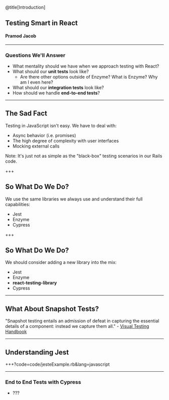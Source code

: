 @title[Introduction]

## Testing Smart in React
#### Pramod Jacob

---

### Questions We'll Answer

- What mentality should we have when we approach testing with React?
- What should our **unit tests** look like?
  - Are there other options outside of Enzyme? What is Enzyme? Why am I even here?
- What should our **integration tests** look like?
- How should we handle **end-to-end tests**?

---

## The Sad Fact

Testing in JavaScript isn't easy. We have to deal with:
- Async behavior (i.e. promises)
- The high degree of complexity with user interfaces
- Mocking external calls

Note:
It's just not as simple as the "black-box" testing scenarios in our Rails code.

+++

## So What Do We Do?

We use the same libraries we always use and understand their full capabilities:
- Jest
- Enzyme
- Cypress

+++

## So What Do We Do?

We should consider adding a new library into the mix:
- Jest
- Enzyme
- **react-testing-library**
- Cypress

---

## What About Snapshot Tests?

"Snapshot testing entails an admission of defeat in capturing the essential details of a component: instead we capture them all." - [Visual Testing Handbook](https://www.chromaticqa.com/book/visual-testing-handbook)

---

## Understanding Jest

+++?code=code/jesteExample.rb&lang=javascript

---

### End to End Tests with Cypress

- ???
